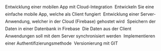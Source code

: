 Entwicklung einer mobilen App mit Cloud-Integration
 Entwickeln Sie eine einfache mobile App, welche als Client fungiert
 Entwicklung einer Server-Anwendung, welcher in der Cloud (Firebase) gehostet wird
 Speichern der Daten in einer Datenbank in Firebase
 Die Daten aus der Client Anwendungen soll mit dem Server synchronisiert werden
 Implementieren einer Authentifizierungsmethode
 Versionierung mit GIT
